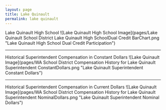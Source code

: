 ```yaml
---
layout: page
title: Lake Quinault
permalink: lake quinault
---
```



Lake Quinault High School
![Lake Quinault High School Image](pages/Lake Quinault School District Lake Quinault High SchoolDual Credit BarChart.png "Lake Quinault High School Dual Credit Participation")

___

Historical Superintendent Compensation in Constant Dollars
![Lake Quinault Image](pages/WA School District Compensation History for Lake Quinault Superintendent ConstantDollars.png "Lake Quinault Superintendent Constant Dollars")

___

Historical Superintendent Compensation in Current Dollars
![Lake Quinault Image](pages/WA School District Compensation History for Lake Quinault Superintendent NominalDollars.png "Lake Quinault Superintendent Nominal Dollars")
